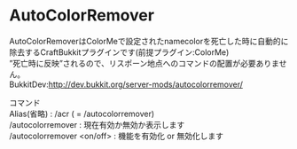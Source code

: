 AutoColorRemover
================

AutoColorRemoverはColorMeで設定されたnamecolorを死亡した時に自動的に除去するCraftBukkitプラグインです(前提プラグイン:ColorMe)  
”死亡時に反映”されるので、リスポーン地点へのコマンドの配置が必要ありません。  
BukkitDev:http://dev.bukkit.org/server-mods/autocolorremover/  

コマンド  
Alias(省略) : /acr ( = /autocolorremover)  
/autocolorremover : 現在有効か無効か表示します  
/autocolorremover <on/off> : 機能を有効化 or 無効化します  
